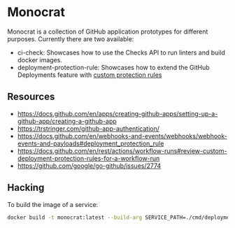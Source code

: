 # Monocrat

Monocrat is a collection of GitHub application prototypes for different purposes. Currently there are two available:

- ci-check: Showcases how to use the Checks API to run linters and build docker images.
- deployment-protection-rule: Showcases how to extend the GitHub Deployments feature with [custom protection
  rules](https://docs.github.com/en/actions/deployment/protecting-deployments/creating-custom-deployment-protection-rules)

## Resources

- https://docs.github.com/en/apps/creating-github-apps/setting-up-a-github-app/creating-a-github-app
- https://trstringer.com/github-app-authentication/
- https://docs.github.com/en/webhooks-and-events/webhooks/webhook-events-and-payloads#deployment_protection_rule
- https://docs.github.com/en/rest/actions/workflow-runs#review-custom-deployment-protection-rules-for-a-workflow-run
- https://github.com/google/go-github/issues/2774

## Hacking

To build the image of a service:

```sh
docker build -t monocrat:latest --build-arg SERVICE_PATH=./cmd/deployment-protection-rule .
```

